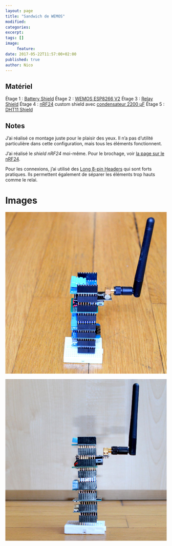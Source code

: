 ```yaml
---
layout: page
title: "Sandwich de WEMOS"
modified:
categories:
excerpt:
tags: []
image:
     feature:
date: 2017-05-22T11:57:00+02:00
published: true
author: Nico
---
```



## Matériel

Étage 1 : [Battery Shield][1]
Étage 2 : [WEMOS ESP8266 V2][2]
Étage 3 : [Relay Shield][3]
Étage 4 : [nRF24][4a] custom shield avec [condensateur 2200 µF][4b]
Étage 5 : [DHT11 Shield][5]

## Notes

J’ai réalisé ce montage juste pour le plaisir des yeux. Il n’a pas d’utilité particulière dans cette configuration, mais tous les éléments fonctionnent.

J’ai réalisé le *shield nRF24* moi-même. Pour le brochage, voir [la page sur le nRF24][4c].

Pour les connexions, j’ai utilisé des [Long 8-pin Headers][6] qui sont forts pratiques. Ils permettent également de séparer les éléments trop hauts comme le relai.


# Images

[![WEMOS Sandwich][image-1]][image-1]

[![WEMOS Sandwich][image-2]][image-2]


[image-1]: ../../files/2017-05-22-wemos-sandwich/wemos-sandwich-001.jpg

[image-2]: ../../files/2017-05-22-wemos-sandwich/wemos-sandwich-002.jpg

[1]: https://www.banggood.com/WeMos-D1-Mini-Single-Lithium-Battery-Charging-And-Battery-Boost-Shield-p-1092773.html?p=0431091025639201412F

[2]: https://www.banggood.com/WeMos-D1-Mini-V2-NodeMcu-4M-Bytes-Lua-WIFI-Internet-Of-Things-Development-Board-Based-ESP8266-p-1115398.html?p=0431091025639201412F

[3]: https://www.banggood.com/DC-5V-1CH-Relay-Shield-V2-Version-2-For-WEMOS-D1-Mini-ESP8266-WiFi-Module-p-1102379.html?p=0431091025639201412F

[4a]: https://fr.aliexpress.com/item/2pcs-lot-Special-promotions-1100-meter-long-distance-NRF24L01-PA-LNA-wireless-modules-with-antenna/32246689488.html

[4b]: https://fr.aliexpress.com/item/1LOT-10PCS-Aluminum-Capacitors-2200uF-228-20-10-17mm-10V-2200000nF-2200000000pF-Diameter10mm/32707549315.html

[4c]: https://ouilogique.com/tests_nRF24L01+/#nrf24l01-sur-esp8266

[5]: https://www.banggood.com/DHT11-Single-Bus-Digital-Temperature-Humidity-Sensor-Shield-For-WeMos-D1-Mini-p-1050049.html?p=0431091025639201412F

[6]: https://fr.aliexpress.com/item/Free-shipping-60Pcs-lot-2-54MM-6Pin-8Pin-10Pin-10MM-Long-Needle-Female-Pin-Header-Strip/32684334510.html

